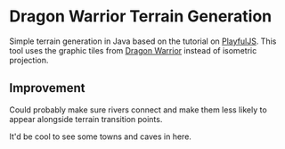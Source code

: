 # Dragon Warrior Terrain Generation

Simple terrain generation in Java based on the tutorial on [PlayfulJS](http://www.playfuljs.com/realistic-terrain-in-130-lines/). This tool uses the graphic tiles from [Dragon Warrior](https://www.youtube.com/watch?v=jmzHrNVelL0) instead of isometric projection.

## Improvement

Could probably make sure rivers connect and make them less likely to appear alongside terrain transition points. 

It'd be cool to see some towns and caves in here. 

